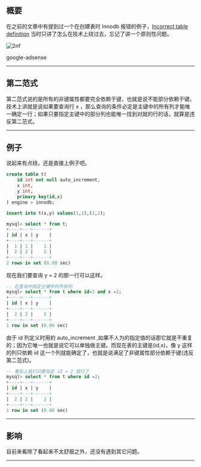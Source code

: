 ## 概要
在之前的文章中有提到过一个在创建表时 Innodb 报错的例子，[Incorrect table definition](/blogs/975818119) 当时只讲了怎么在技术上绕过去，忘记了讲一个原则性问题。

![2nf](static/2020-14/2nf.png)

google-adsense

---

## 第二范式
第二范式说的是所有的非键属性都要完全依赖于键，也就是说不能部分依赖于键。技术上讲就是说如果要查询行 x ，那么查询的条件必定是主键中的所有列才能唯一确定一行；如果只要指定主键中的部分列也能唯一找到对就的行的话，就算是违反第二范式。

---

## 例子
说起来有点绕，还是直接上例子吧。
```sql
create table t(
    id int not null auto_increment,
    x int,
    y int,
    primary key(id,x) 
) engine = innodb;

insert into t(x,y) values(1,1),(2,2);

mysql> select * from t;
+----+---+------+
| id | x | y    |
+----+---+------+
|  1 | 1 |    1 |
|  2 | 2 |    2 |
+----+---+------+
2 rows in set (0.00 sec)
```
现在我们要查询 y = 2 的那一行可以这样。
```sql
-- 在查询中指定主键中的所有列
mysql> select * from t where id=2 and x =2;
+----+---+------+
| id | x | y    |
+----+---+------+
|  2 | 2 |    2 |
+----+---+------+
1 row in set (0.00 sec)
```
由于 id 列定义时用的 auto_increment ,如果不人为的指定值的话那它就是不重复的；因为它唯一也就是说它可以单独做主键。而现在表的主键是(id,x)，像 y 这样的列只依赖 id 
这一个列就能确定了，也就是说满足了非键属性部分依赖于键(违反第二范式)。
```sql
-- 事实上我们只要指定 id = 2 就行了
mysql> select * from t where id =2; 
+----+---+------+
| id | x | y    |
+----+---+------+
|  2 | 2 |    2 |
+----+---+------+
1 row in set (0.00 sec)
```

---


## 影响
目前来看除了看起来不太舒服之外，还没有遇到其它问题。

---

